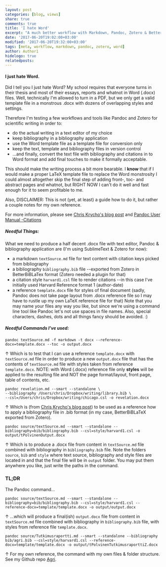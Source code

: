 ```yaml
---
layout: post
categories: [blog, views]
share: true
comments: true
title: 'I hate Word'
excerpt: "A much better workflow with Markdown, Pandoc, Zotero & BetterBiBLaTeX"
date: '2017-06-20T19:02:00+03:00'
modified: '2017-06-20T19:32:00+03:00'
tags: [meta, workflow, markdown, pandoc, zotero, word]
author: Author1
hidelogo: true
relatedposts:
---
```

#### I just hate Word.
Did I tell you I just hate Word? My school requires that everyone turns in their thesis and most of their essays, reports and whatnot in Word (.docx) files. Well, technically I'm allowed to turn in a PDF, but we only get a valid template file in a monstrous .docx with dozens of overlapping styles and settings.

Therefore I'm testing a few workflows and tools like Pandoc and Zotero for scientific writing in order to:
* do the actual writing in a text editor of my choice
* keep bibliography in a bibliography application
* use the Word template file as a template file for conversion only
* keep the text, template and bibliography files in version control
* ...and finally, convert the text file with bibliography and citations in to Word format and add final touches to make it formally acceptable.

This should make the writing process a bit more bearable. I **know** that if I would make a proper LaTeX template file to replace the Word monstrosity I could almost altogether skip the final step of adding front-, toc- and abstract pages and whatnot, but RIGHT NOW I can't do it well and fast enough for it to seem profitable to me.

Also, DISCLAIMER: This is not (yet, at least) a guide how to do it, but rather a couple notes for my own reference.

For more information, please see [Chris Krycho's blog post](http://www.chriskrycho.com/2015/academic-markdown-and-citations.html)
and [Pandoc User Manual -Citations](http://pandoc.org/MANUAL.html#citations)

##### Needful Things:

What we need to produce a half decent .docx file with text editor, Pandoc & bibliography application are (I'm using SublimeText & Zotero for now):

* a markdown `textSource.md` file for text content with citation keys picked from bibliography
* a bibliography `bibliography.bib` file --exported from Zotero in BetterBiBLaTex format (Zotero needed a plugin for that)
* a citation style `harvard1.csl` file to render citations --in this case I've initially used Harvard Reference format 1 (author-date)
* a reference `template.docx` file for styles of final document (sadly, Pandoc does not take page layout from .docx reference file so I may have to rustle up my own LaTeX reference file for that)
Note that you may name your files any way you like, but since we're using a command line tool like Pandoc let's not use spaces in file names. Also, special characters, dashes, dots and all things fancy should be avoided. :)

##### Needful Commands I've used:

```
pandoc textSource.md -f markdown -t docx --reference-docx=template.docx --toc -o output.docx
```
↑ Which is to test that I can use a reference `template.docx` with `textSource.md` file in order to produce a new `output.docx` file that has the contents of `textSource.md` file with styles taken from reference `template.docx`. NOTE: with Word (.docx) reference file only **styles** will be applied to the resulting file and NOT the page format/layout, front page, table of contents, etc.

```
pandoc revelation.md --smart --standalone \
--bibliography /Users/chris/Dropbox/writing/library.bib \
--csl=/Users/chris/Dropbox/writing/chicago.csl -o revelation.docx
```
↑ Which is (from [Chris Krycho's blog post](http://www.chriskrycho.com/2015/academic-markdown-and-citations.html)) to be used as a reference how to apply a bibliography file in .bib format (in my case, BetterBiBLaTeX exported from Zotero).

```
pandoc source/textSource.md --smart --standalone --bibliography=bib/bibliography.bib --csl=style/harvard1.csl -o output/tPolvinenOutput.docx
```
↑ Which is to produce a .docx file from content in `textSource.md` file combined with bibliography in `bibliography.bib` file. Note the folders `source`, `bib` and `style` where text source, bibliography and style files are located in and that the final file will be in `output` folder. You may put them anywhere you like, just write the paths in the command.

### TL;DR
The Pandoc command...
```
pandoc source/textSource.md --smart --standalone --bibliography=bib/bibliography.bib --csl=style/harvard1.csl --reference-docx=template/template.docx -o output/output.docx
```
↑ ...which will produce a final(ish) `output.docx` file from content in `textSource.md` file combined with bibliography in   `bibliography.bib` file, with styles from reference file `template.docx`.

```
pandoc source/Tutkimusraportti.md --smart --standalone --bibliography bib/agri.bib --csl=style/harvard1.csl --reference-docx=template/template.docx -o output/tPolvinenTutkimusraporttiZ.docx
```
↑ For my own reference, the command with my own files & folder structure. See my Github repo [Agri](https://github.com/tpolvinen/Agri).